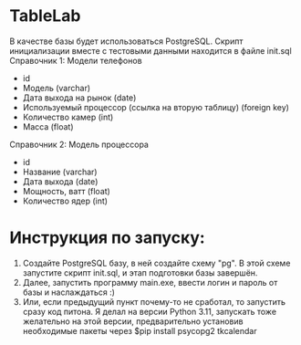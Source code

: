# TableLab
В качестве базы будет использоваться PostgreSQL.
Скрипт инициализации вместе с тестовыми данными находится в файле init.sql
Справочник 1: Модели телефонов
- id
- Модель (varchar)
- Дата выхода на рынок (date)
- Используемый процессор (ссылка на вторую таблицу) (foreign key)
- Количество камер (int)
- Масса (float)

Справочник 2: Модель процессора
- id
- Название (varchar)
- Дата выхода (date)
- Мощность, ватт (float)
- Количество ядер (int)

# Инструкция по запуску:
1. Создайте PostgreSQL базу, в ней создайте схему "pg". В этой схеме запустите скрипт init.sql, и этап подготовки базы завершён.
2. Далее, запустить программу main.exe, ввести логин и пароль от базы и наслаждаться :)
3. Или, если предыдущий пункт почему-то не сработал, то запустить сразу код питона. Я делал на версии Python 3.11, запускать тоже желательно на этой версии, предварительно установив необходимые пакеты через $pip install psycopg2 tkcalendar
